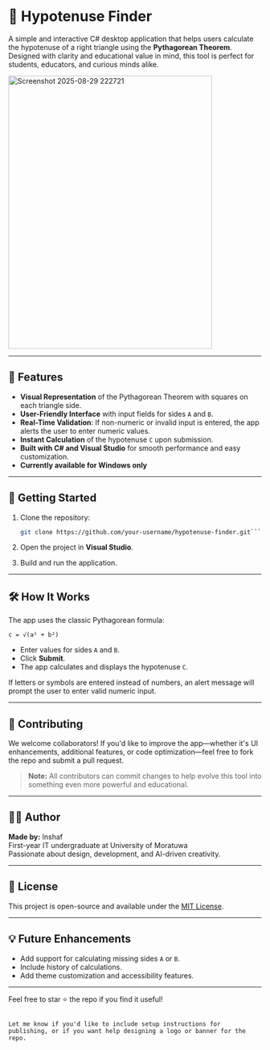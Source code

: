 # 🔺 Hypotenuse Finder

A simple and interactive C# desktop application that helps users calculate the hypotenuse of a right triangle using the **Pythagorean Theorem**. Designed with clarity and educational value in mind, this tool is perfect for students, educators, and curious minds alike.

<img width="405" height="543" alt="Screenshot 2025-08-29 222721" src="https://github.com/user-attachments/assets/6049ed65-b5c0-40f4-af10-16e9eddb262e" />

---

## 📐 Features

- **Visual Representation** of the Pythagorean Theorem with squares on each triangle side.
- **User-Friendly Interface** with input fields for sides `A` and `B`.
- **Real-Time Validation**: If non-numeric or invalid input is entered, the app alerts the user to enter numeric values.
- **Instant Calculation** of the hypotenuse `C` upon submission.
- **Built with C# and Visual Studio** for smooth performance and easy customization.
- **Currently available for Windows only**

---

## 🚀 Getting Started

1. Clone the repository:
   ```bash
   git clone https://github.com/your-username/hypotenuse-finder.git```

2.  Open the project in **Visual Studio**.
    
3.  Build and run the application.
    
----------

## 🛠️ How It Works

The app uses the classic Pythagorean formula:

``c = √(a² + b²)``

-   Enter values for sides `A` and `B`.
-   Click **Submit**.
-   The app calculates and displays the hypotenuse `C`.

If letters or symbols are entered instead of numbers, an alert message will prompt the user to enter valid numeric input.

----------

## 🤝 Contributing

We welcome collaborators! If you'd like to improve the app—whether it's UI enhancements, additional features, or code optimization—feel free to fork the repo and submit a pull request.

> **Note:** All contributors can commit changes to help evolve this tool into something even more powerful and educational.

----------

## 👨‍💻 Author

**Made by:** Inshaf  
First-year IT undergraduate at University of Moratuwa  
Passionate about design, development, and AI-driven creativity.

----------

## 📄 License

This project is open-source and available under the [MIT License](https://copilot.microsoft.com/chats/LICENSE).

----------

## 💡 Future Enhancements

-   Add support for calculating missing sides `A` or `B`.
-   Include history of calculations.
-   Add theme customization and accessibility features.

----------

Feel free to star ⭐ the repo if you find it useful!

```

Let me know if you'd like to include setup instructions for publishing, or if you want help designing a logo or banner for the repo.
```
